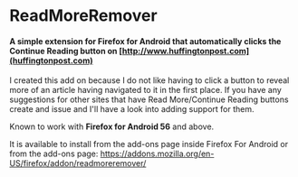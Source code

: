 # ReadMoreRemover

#### A simple extension for **Firefox for Android** that automatically clicks the Continue Reading button on [http://www.huffingtonpost.com](huffingtonpost.com)

I created this add on because I do not like having to click a button to reveal more of an article having navigated to it in the first place. If you have any suggestions for other sites that have Read More/Continue Reading buttons create and issue and I'll have a look into adding support for them.

Known to work with **Firefox for Android 56** and above.

It is available to install from the add-ons page inside Firefox For Android or from the add-ons page: https://addons.mozilla.org/en-US/firefox/addon/readmoreremover/